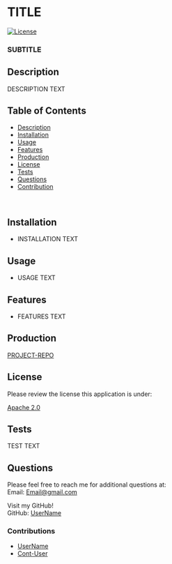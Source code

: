 # TITLE

[![License](https://img.shields.io/badge/License-Apache%202.0-blue.svg)](https://opensource.org/licenses/Apache-2.0)

### SUBTITLE

## Description

DESCRIPTION TEXT

## Table of Contents

- [Description](#Description)
- [Installation](#Installation)
- [Usage](#Usage)
- [Features](#Features)
- [Production](#Production)
- [License](#License)
- [Tests](#Tests)
- [Questions](#Questions)
- [Contribution](#Contribution)

<br>

## Installation

- INSTALLATION TEXT

## Usage

- USAGE TEXT

## Features

- FEATURES TEXT

## Production

[PROJECT-REPO](https://UserName.github.io/PROJECT-REPO/)

## License

Please review the license this application is under:
<br>

[Apache 2.0](https://opensource.org/licenses/Apache-2.0)

## Tests

TEST TEXT

## Questions

Please feel free to reach me for additional questions at:
<br>
Email: Email@gmail.com

Visit my GitHub!
<br>
GitHub: [UserName](https://github.com/UserName)

### Contributions

- [UserName](https://github.com/UserName)
- [Cont-User](https://github.com/Cont-User)
